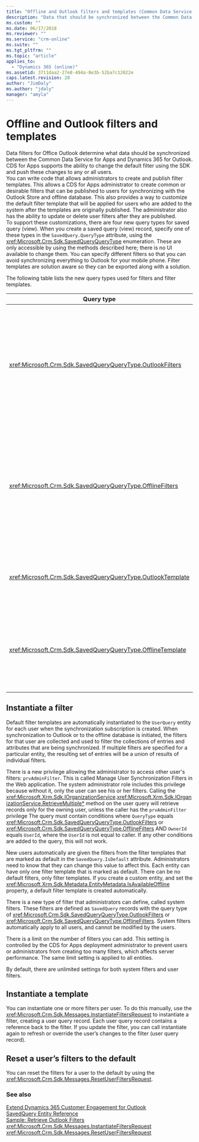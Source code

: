 ```yaml
---
title: "Offline and Outlook filters and templates (Common Data Service for Apps)| Microsoft Docs"
description: "Data that should be synchronized between the Common Data Service for Apps and Dynamics 365 for Outlook is determined by Data Filters for Office Outlook"
ms.custom: ""
ms.date: 06/17/2018
ms.reviewer: ""
ms.service: "crm-online"
ms.suite: ""
ms.tgt_pltfrm: ""
ms.topic: "article"
applies_to: 
  - "Dynamics 365 (online)"
ms.assetid: 3711daa2-27e8-494a-8e3b-52ba7c12022e
caps.latest.revision: 28
author: "JimDaly"
ms.author: "jdaly"
manager: "amyla"
---
```

# Offline and Outlook filters and templates

Data filters for Office Outlook  determine what data should be synchronized between the Common Data Service for Apps and Dynamics 365 for Outlook. CDS for Apps supports the ability to change the default filter using the SDK and push these changes to any or all users.  
You can write code that allows administrators to create and publish filter templates. This allows a CDS for Apps administrator to create common or desirable filters that can be published to users for synchronizing with the Outlook Store and offline database. This also provides a way to customize the default filter template that will be applied for users who are added to the system after the templates are originally published. The administrator also has the ability to update or delete user filters after they are published.  
To support these customizations, there are four new query types for saved query (view). When you create a saved query (view) record, specify one of these types in the `SavedQuery.QueryType` attribute, using the <xref:Microsoft.Crm.Sdk.SavedQueryQueryType> enumeration. These are only accessible by using the methods described here; there is no UI available to change them. You can specify different filters so that you can avoid synchronizing everything to Outlook for your mobile phone. Filter templates are solution aware so they can be exported along with a solution.  
  
 The following table lists the new query types used for filters and filter templates.  
  
|Query type|Description|  
|----------------|-----------------|  
|<xref:Microsoft.Crm.Sdk.SavedQueryQueryType.OutlookFilters>|Defines the subset of an entity to be synchronized with Dynamics 365 for Outlook. The subset of data defined by these filters will synchronize to Outlook folders such as Contacts, Calendar, and so on.|  
|<xref:Microsoft.Crm.Sdk.SavedQueryQueryType.OfflineFilters>|Defines the subset of an entity to be synchronized with Dynamics 365 for Microsoft Office Outlook with Offline Access. The subset of data defined by these filters will synchronize to the offline database.|  
|<xref:Microsoft.Crm.Sdk.SavedQueryQueryType.OutlookTemplate>|Defines a filter template applied to new users for synchronization with Dynamics 365 for Outlook.|  
|<xref:Microsoft.Crm.Sdk.SavedQueryQueryType.OfflineTemplate>|Defines a filter template applied to new users for synchronization with Dynamics 365 for Microsoft Office Outlook with Offline Access.|  
  
## Instantiate a filter

Default filter templates are automatically instantiated to the `UserQuery` entity for each user when the synchronization subscription is created. When synchronization to Outlook or to the offline database is initiated, the filters for that user are collected and used to filter the collections of entries and attributes that are being synchronized. If multiple filters are specified for a particular entity, the resulting set of entries will be a union of results of individual filters.  

There is a new privilege allowing the administrator to access other user's filters: `prvAdminFilter`. This is called Manage User Synchronization Filters in the Web application. The system administrator role includes this privilege because without it, only the user can see his or her filters. Calling the <xref:Microsoft.Xrm.Sdk.IOrganizationService>.<xref:Microsoft.Xrm.Sdk.IOrganizationService.RetrieveMultiple*> method on the user query will retrieve records only for the owning user, unless the caller has the `prvAdminFilter` privilege The query must contain conditions where `QueryType` equals <xref:Microsoft.Crm.Sdk.SavedQueryQueryType.OutlookFilters> or <xref:Microsoft.Crm.Sdk.SavedQueryQueryType.OfflineFilters> AND `OwnerId` equals `UserId`, where the `UserId` is not equal to caller. If any other conditions are added to the query, this will not work.  

New users automatically are given the filters from the filter templates that are marked as default in the `SavedQuery.IsDefault` attribute. Administrators need to know that they can change this value to affect this. Each entity can have only one filter template that is marked as default. There can be no default filters, only filter templates. If you create a custom entity, and set the <xref:Microsoft.Xrm.Sdk.Metadata.EntityMetadata.IsAvailableOffline> property, a default filter template is created automatically.  

There is a new type of filter that administrators can define, called system filters. These filters are defined as `SavedQuery` records with the query type of <xref:Microsoft.Crm.Sdk.SavedQueryQueryType.OutlookFilters> or <xref:Microsoft.Crm.Sdk.SavedQueryQueryType.OfflineFilters>. System filters automatically apply to all users, and cannot be modified by the users.  

There is a limit on the number of filters you can add. This setting is controlled by the CDS for Apps deployment administrator to prevent users or administrators from creating too many filters, which affects server performance. The same limit setting is applied to all entities.  

By default, there are unlimited settings for both system filters and user filters.  

## Instantiate a template

You can instantiate one or more filters per user. To do this manually, use the <xref:Microsoft.Crm.Sdk.Messages.InstantiateFiltersRequest> to instantiate a filter, creating a user query record. Each user query record contains a reference back to the filter. If you update the filter, you can call instantiate again to refresh or override the user’s changes to the filter (user query record).  
  
## Reset a user’s filters to the default

You can reset the filters for a user to the default by using the <xref:Microsoft.Crm.Sdk.Messages.ResetUserFiltersRequest>.  
  
### See also

[Extend Dynamics 365 Customer Engagement for Outlook](../extend-dynamics-365-outlook.md)<br />
[SavedQuery Entity Reference](../reference/entities/savedquery.md)<br />
[Sample: Retrieve Outlook Filters](sample-create-retrieve-outlook-filters.md)<br /> 
<xref:Microsoft.Crm.Sdk.Messages.InstantiateFiltersRequest><br />
<xref:Microsoft.Crm.Sdk.Messages.ResetUserFiltersRequest>